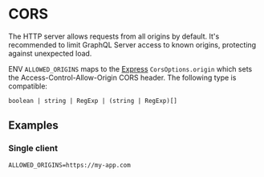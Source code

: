 # CORS

The HTTP server allows requests from all origins by default. It's recommended to limit GraphQL Server access to known origins, protecting against unexpected load. 

ENV `ALLOWED_ORIGINS` maps to the [Express](https://expressjs.com/en/resources/middleware/cors.html#configuring-cors) `CorsOptions.origin` which sets the Access-Control-Allow-Origin CORS header. The following type is compatible:  
```
boolean | string | RegExp | (string | RegExp)[]
```

## Examples
### Single client
```
ALLOWED_ORIGINS=https://my-app.com
```